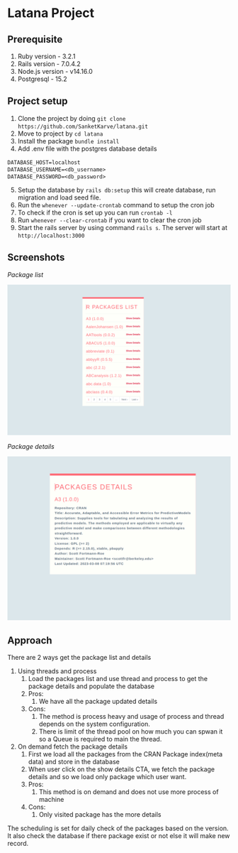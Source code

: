 # Latana Project

## Prerequisite

1. Ruby version - 3.2.1
2. Rails version - 7.0.4.2
3. Node.js version - v14.16.0
4. Postgresql - 15.2
  
## Project setup

1. Clone the project by doing `git clone https://github.com/SanketKarve/latana.git`
2. Move to project by `cd latana`
3. Install the package `bundle install`
4. Add .env file with the postgres database details
```
DATABASE_HOST=localhost
DATABASE_USERNAME=<db_username>
DATABASE_PASSWORD=<db_password>
```
5. Setup the database by `rails db:setup` this will create database, run migration and load seed file.
6. Run the `whenever --update-crontab` command to setup the cron job
7. To check if the cron is set up you can run `crontab -l`
8. Run `whenever --clear-crontab` if you want to clear the cron job
9. Start the rails server by using command `rails s`. The server will start at `http://localhost:3000`

## Screenshots

*Package list*

![Package List](./screenshot/package_list.png)

*Package details*

![Package Details](./screenshot/package_details.png)


## Approach

There are 2 ways get the package list and details

1. Using threads and process
   1. Load the packages list and use thread and process to get the package details and populate the database
   2. Pros:
      1. We have all the package updated details
   3. Cons:
      1. The method is process heavy and usage of process and thread depends on the system configuration.
      2. There is limit of the thread pool on how much you can spwan it so a Queue is required to main the thread.
2. On demand fetch the package details
   1. First we load all the packages from the CRAN Package index(meta data) and store in the database
   2. When user click on the show details CTA, we fetch the package details and so we load only package which user want.
   3. Pros:
      1. This method is on demand and does not use more process of machine
   4. Cons: 
      1. Only visited package has the more details

The scheduling is set for daily check of the packages based on the version.
It also check the database if there package exist or not else it will make new record.


